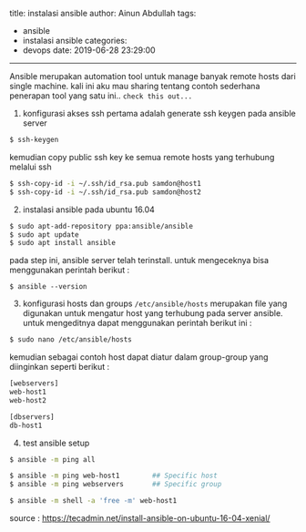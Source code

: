 title: instalasi ansible
author: Ainun Abdullah
tags:
  - ansible
  - instalasi ansible
categories:
  - devops
date: 2019-06-28 23:29:00
---
Ansible merupakan automation tool untuk manage banyak remote hosts dari single machine. kali ini aku mau sharing tentang contoh sederhana penerapan tool yang satu ini.. `check this out...`

1. konfigurasi akses ssh
pertama adalah generate ssh keygen pada ansible server
```bash
$ ssh-keygen
```
 kemudian copy public ssh key ke semua remote hosts yang terhubung melalui ssh
```bash
$ ssh-copy-id -i ~/.ssh/id_rsa.pub samdon@host1
$ ssh-copy-id -i ~/.ssh/id_rsa.pub samdon@host2
```
2. instalasi ansible pada ubuntu 16.04
```bash
$ sudo apt-add-repository ppa:ansible/ansible
$ sudo apt update
$ sudo apt install ansible
```
 pada step ini, ansible server telah terinstall. untuk mengeceknya bisa menggunakan perintah berikut :
```
$ ansible --version
```
3. konfigurasi hosts dan groups
`/etc/ansible/hosts` merupakan file yang digunakan untuk mengatur host yang terhubung pada server ansible. untuk mengeditnya dapat menggunakan perintah berikut ini :
```bash
$ sudo nano /etc/ansible/hosts
```
 kemudian sebagai contoh host dapat diatur dalam group-group yang diinginkan seperti berikut :
```bash
[webservers]
web-host1
web-host2

[dbservers]
db-host1
```
4. test ansible setup
```bash
$ ansible -m ping all
```
 ```bash
$ ansible -m ping web-host1        ## Specific host 
$ ansible -m ping webservers       ## Specific group 
```
 ```bash
$ ansible -m shell -a 'free -m' web-host1
```
source : https://tecadmin.net/install-ansible-on-ubuntu-16-04-xenial/